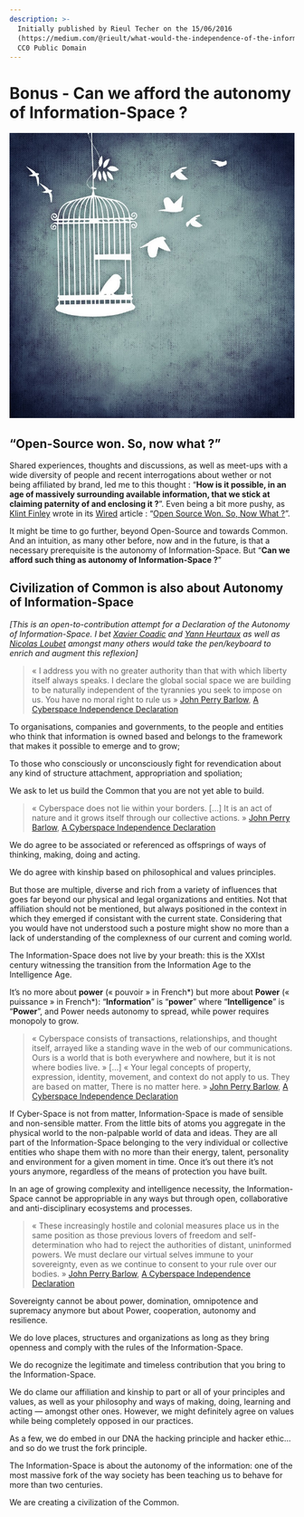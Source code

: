 ```yaml
---
description: >-
  Initially published by Rieul Techer on the 15/06/2016
  (https://medium.com/@rieult/what-would-the-independence-of-the-information-space-mean-fe9a0d2dd563?).
  CC0 Public Domain
---
```


# Bonus - Can we afford the autonomy of Information-Space ?

![](../.gitbook/assets/let-birds-free.jpeg)

## “Open-Source won. So, now what ?”

Shared experiences, thoughts and discussions, as well as meet-ups with a wide diversity of people and recent interrogations about wether or not being affiliated by brand, led me to this thought : “**How is it possible, in an age of massively surrounding available information, that we stick at claiming paternity of and enclosing it ?**”. Even being a bit more pushy, as [Klint Finley](http://www.wired.com/author/kfinley/) wrote in its [Wired](http://www.wired.com/) article : “[Open Source Won. So, Now What ?](http://www.wired.com/2016/08/open-source-won-now/)”.

It might be time to go further, beyond Open-Source and towards Common. And an intuition, as many other before, now and in the future, is that a necessary prerequisite is the autonomy of Information-Space. But “**Can we afford such thing as autonomy of Information-Space ?**”

## Civilization of Common is also about Autonomy of Information-Space

_\[This is an open-to-contribution attempt for a Declaration of the Autonomy of Information-Space. I bet_ [_Xavier Coadic_](https://medium.com/u/c9775fdf2fbd) _and_ [_Yann Heurtaux_](https://medium.com/u/5176ae0be518) _as well as_ [_Nicolas Loubet_](https://medium.com/u/fdb6f505bc0c) _amongst many others would take the pen/keyboard to enrich and augment this reflexion\]_

> « I address you with no greater authority than that with which liberty itself always speaks. I declare the global social space we are building to be naturally independent of the tyrannies you seek to impose on us. You have no moral right to rule us » [John Perry Barlow](https://fr.wikipedia.org/wiki/John_Perry_Barlow), [A Cyberspace Independence Declaration](https://www.eff.org/fr/cyberspace-independence)

To organisations, companies and governments, to the people and entities who think that information is owned based and belongs to the framework that makes it possible to emerge and to grow;

To those who consciously or unconsciously fight for revendication about any kind of structure attachment, appropriation and spoliation;

We ask to let us build the Common that you are not yet able to build.

> « Cyberspace does not lie within your borders. \[…\] It is an act of nature and it grows itself through our collective actions. » [John Perry Barlow](https://fr.wikipedia.org/wiki/John_Perry_Barlow), [A Cyberspace Independence Declaration](https://www.eff.org/fr/cyberspace-independence)

We do agree to be associated or referenced as offsprings of ways of thinking, making, doing and acting.

We do agree with kinship based on philosophical and values principles.

But those are multiple, diverse and rich from a variety of influences that goes far beyond our physical and legal organizations and entities. Not that affiliation should not be mentioned, but always positioned in the context in which they emerged if consistant with the current state. Considering that you would have not understood such a posture might show no more than a lack of understanding of the complexness of our current and coming world.

The Information-Space does not live by your breath: this is the XXIst century witnessing the transition from the Information Age to the Intelligence Age.

It’s no more about **power** \(« pouvoir » in French\*\) but more about **Power** \(« puissance » in French\*\): “**Information**” is “**power**” where “**Intelligence**” is “**Power**”, and Power needs autonomy to spread, while power requires monopoly to grow.

> « Cyberspace consists of transactions, relationships, and thought itself, arrayed like a standing wave in the web of our communications. Ours is a world that is both everywhere and nowhere, but it is not where bodies live. » \[…\] « Your legal concepts of property, expression, identity, movement, and context do not apply to us. They are based on matter, There is no matter here. » [John Perry Barlow](https://fr.wikipedia.org/wiki/John_Perry_Barlow), [A Cyberspace Independence Declaration](https://www.eff.org/fr/cyberspace-independence)

If Cyber-Space is not from matter, Information-Space is made of sensible and non-sensible matter. From the little bits of atoms you aggregate in the physical world to the non-palpable world of data and ideas. They are all part of the Information-Space belonging to the very individual or collective entities who shape them with no more than their energy, talent, personality and environment for a given moment in time. Once it’s out there it’s not yours anymore, regardless of the means of protection you have built.

In an age of growing complexity and intelligence necessity, the Information-Space cannot be appropriable in any ways but through open, collaborative and anti-disciplinary ecosystems and processes.

> « These increasingly hostile and colonial measures place us in the same position as those previous lovers of freedom and self-determination who had to reject the authorities of distant, uninformed powers. We must declare our virtual selves immune to your sovereignty, even as we continue to consent to your rule over our bodies. » [John Perry Barlow](https://fr.wikipedia.org/wiki/John_Perry_Barlow), [A Cyberspace Independence Declaration](https://www.eff.org/fr/cyberspace-independence)

Sovereignty cannot be about power, domination, omnipotence and supremacy anymore but about Power, cooperation, autonomy and resilience.

We do love places, structures and organizations as long as they bring openness and comply with the rules of the Information-Space.

We do recognize the legitimate and timeless contribution that you bring to the Information-Space.

We do clame our affiliation and kinship to part or all of your principles and values, as well as your philosophy and ways of making, doing, learning and acting — amongst other ones. However, we might definitely agree on values while being completely opposed in our practices.

As a few, we do embed in our DNA the hacking principle and hacker ethic… and so do we trust the fork principle.

The Information-Space is about the autonomy of the information: one of the most massive fork of the way society has been teaching us to behave for more than two centuries.

We are creating a civilization of the Common.

